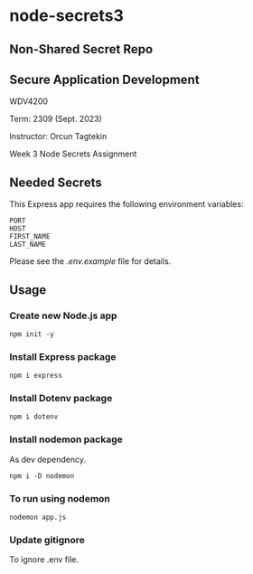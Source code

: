 # node-secrets3

## Non-Shared Secret Repo

## Secure Application Development

WDV4200

Term: 2309 (Sept. 2023)

Instructor: Orcun Tagtekin

Week 3 Node Secrets Assignment

## Needed Secrets

This Express app requires the following environment variables:

```
PORT
HOST
FIRST_NAME
LAST_NAME
```

Please see the _.env.example_ file for details.

## Usage

### Create new Node.js app

```
npm init -y
```

### Install Express package

```
npm i express
```

### Install Dotenv package

```
npm i dotenv
```

### Install nodemon package

As dev dependency.

```
npm i -D nodemon
```

### To run using nodemon

```
nodemon app.js
```

### Update gitignore

To ignore .env file.

